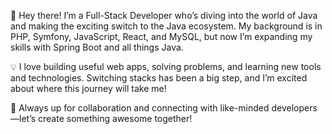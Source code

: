 👋 Hey there! I’m a Full-Stack Developer who’s diving into the world of Java and making the exciting switch to the Java ecosystem. My background is in PHP, Symfony, JavaScript, React, and MySQL, but now I’m expanding my skills with Spring Boot and all things Java.

💡 I love building useful web apps, solving problems, and learning new tools and technologies. Switching stacks has been a big step, and I’m excited about where this journey will take me!

🌟 Always up for collaboration and connecting with like-minded developers—let’s create something awesome together!
<!---
javadsaeid/javadsaeid is a ✨ special ✨ repository because its `README.md` (this file) appears on your GitHub profile.
You can click the Preview link to take a look at your changes.
--->

